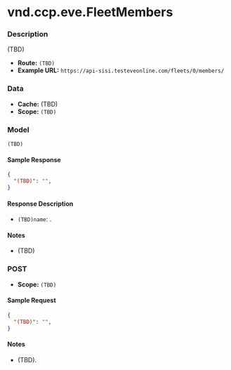 # vnd.ccp.eve.FleetMembers 

### Description
(TBD)


- **Route:** `(TBD)`
- **Example URL:** `https://api-sisi.testeveonline.com/fleets/0/members/`

### Data

- **Cache:** (TBD)
- **Scope:** `(TBD)`

### Model
```
(TBD)
```

#### Sample Response

```json
{
  "(TBD)": "",
}
```

#### Response Description

- `(TBD)name`: .

#### Notes

- (TBD)

### POST

- **Scope:** `(TBD)`

#### Sample Request

```json
{
  "(TBD)": "",
}
```

#### Notes

- (TBD).


